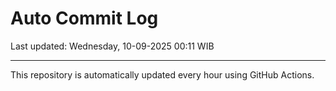 # Auto Commit Log

Last updated: Wednesday, 10-09-2025 00:11 WIB

---

This repository is automatically updated every hour using GitHub Actions.
